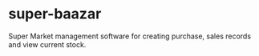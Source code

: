 # super-baazar
Super Market management software for creating purchase, sales records and view current stock.
